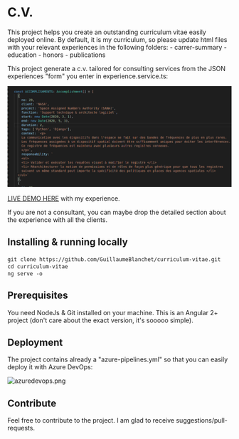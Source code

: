 # C.V.

This project helps you create an outstanding curriculum vitae easily deployed online. By default, it is my curriculum, so
please update html files with your relevant experiences in the following folders:
    - carrer-summary
    - education
    - honors
    - publications

This project generate a c.v. tailored for consulting services from the JSON experiences "form" you enter in experience.service.ts:

![accomplishments.png](images/accomplishments.png "accomplishments")

[LIVE DEMO HERE](https://gblanchet.azurewebsites.net/) with my experience.

If you are not a consultant, you can maybe drop the detailed section about the experience with all the clients.

## Installing & running locally

    git clone https://github.com/GuillaumeBlanchet/curriculum-vitae.git
    cd curriculum-vitae
    ng serve -o

## Prerequisites

You need NodeJs & Git installed on your machine. This is an Angular 2+ project (don't care about the exact version, it's sooooo simple).

## Deployment

The project contains already a "azure-pipelines.yml" so that you can easily deploy it with Azure DevOps:

![azuredevops.png](images/azuredevops.png.png "azuredevops")

## Contribute

Feel free to contribute to the project. I am glad to receive suggestions/pull-requests.